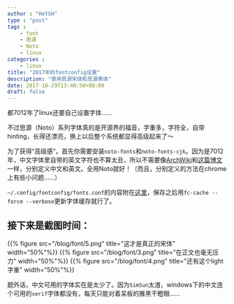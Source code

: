 ```yaml
---
author : "HeYSH"
type : "post"
tags :
    - font
    - 思源
    - Noto
    - linux
categories :
    - linux
title: "2017年的fontconfig设置"
description: "使用思源宋体和思源黑体"
date: 2017-10-29T13:40:50+08:00
draft: false
---
```


都7012年了linux还要自己设置字体……

不过思源（Noto）系列字体真的是开源界的福音，字重多，字符全，自带hinting，长得还漂亮，换上以后整个系统都显得高级起来了～

为了获得“高级感”，首先你需要安装`noto-fonts`和`noto-fonts-cjk`。因为是7012年，中文字体里自带的英文字符也不算太丑，所以不需要像[ArchWiki](https://wiki.archlinux.org/index.php/Font_Configuration/Chinese_Font_Configurations_(%E7%AE%80%E4%BD%93%E4%B8%AD%E6%96%87)#Windows.C2.AE.E6.98.BE.E7.A4.BA.E6.95.88.E6.9E.9C.E7.9A.84.E5.AD.97.E4.BD.93.E5.8F.82.E8.80.83.E9.85.8D.E7.BD.AE)和[这篇博文](https://ohmyarch.github.io/2017/01/15/Linux%E4%B8%8B%E7%BB%88%E6%9E%81%E5%AD%97%E4%BD%93%E9%85%8D%E7%BD%AE%E6%96%B9%E6%A1%88/)一样，分别定义中文和英文。全用Noto就好！（而且，分别定义的方法在chrome上有些小问题……）

`~/.config/fontconfig/fonts.conf`的内容附在[这里](https://gist.github.com/heyeshuang/03d69c1823b8cf769819d36b34f34f71)，保存之后用`fc-cache --force --verbose`更新字体缓存就行了。

## 接下来是截图时间：

{{% figure src="/blog/font/5.png" title="这才是真正的宋体" width="50%"%}}
{{% figure src="/blog/font/3.png" title="在正文也毫无压力" width="50%"%}}
{{% figure src="/blog/font/4.png" title="还有这个light字重" width="50%"%}}

题外话，中文可用的字体实在是太少了。因为`SimSun`太渣，windows下的中文连个可用的`serif`字体都没有，每天只能对着呆板的雅黑干瞪眼……
